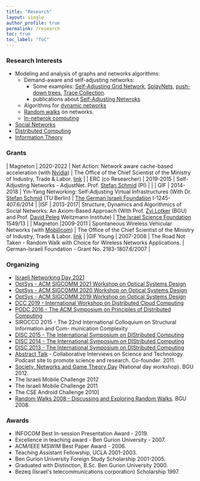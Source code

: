 ```yaml
---
title: "Research"
layout: single 
author_profile: true
permalink: /research
toc: true
toc_label: "ToC"
---
```


### Research Interests

* Modeling and analysis of graphs and networks algorithms:
  * Demand-aware and  self-adjusting networks: 
    * Some examples: [Self-Adjusting Grid Network](/Self-AdjustingGridNetworks), [SplayNets](https://self-adjusting.net/slaynet-visualization/), [push-down trees](https://self-adjusting.net/pushdown-visualisation/), [Trace Collection](https://trace-collection.net/).
    * publications about [Self-Adjusting Netwroks](/publications#self-adjusting-netwroks)
  * Algorithms for [dynamic networks](/publications#self-adjusting-netwroks)
  * [Random walks](/publications#random-walks) on networks.
  * [In-netwrok computing](/publications#in-netwrok-computing)
* [Social Networks](/SocialNetworksAxioms)
* [Distributed Computing](/publications#distributed-computing)
* [Information Theory](/publications#information-theory)


### Grants


| Magneton | 2020-2022 | Net Action: Network aware cache-based acceleration (with [Nvidia](https://www.nvidia.com)) | The Office of the Chief Scientist of the Ministry of Industry, Trade & Labor. [link](http://www.magnet.org.il/default.asp?id=26) |
| ERC (co Researcher) | 2019-2015 | Self- Adjusting Networks - AdjustNet. Prof. [Stefan Schmid](https://schmiste.github.io/) (PI) | |
| GIF | 2014-2018 | Yin-Yang Networking: Self-Adjusting Virtual Infrastructures (With Dr. [Stefan Schmid](https://schmiste.github.io/) (TU Berlin) | [The German Israeli Foundation](http://gif.org.il) I-1245-407.6/2014 |
|ISF | 2013-2017| Structure, Dynamics and Algorithmics of Social Networks: An Axiom-Based Approach (With Prof. [Zvi Lotker](https://scholar.google.com/citations?user=s9GA_xkAAAAJ&hl=en) (BGU) and Prof. [David Peleg](http://www.wisdom.weizmann.ac.il/~/peleg/) Weitzmann Institute) | [The Israel Science Foundation](http://isf.org.il/) 1549/13 |
| Magneton |2009-2011 | Spontaneous Wireless Vehicular Networks (with [Mobilicom](http://www.mobilicom.co.il)) | The Office of the Chief Scientist of the Ministry of Industry, Trade & Labor. [link](http://www.magnet.org.il/default.asp?id=26) |
|GIF Young | 2007-2008 | The Road Not Taken - Random Walk with Choice for Wireless Networks Applications. | German-Israeli Foundation - Grant No. 2183-1807.6/2007 |


### Organizing 

* [Israeli Networking Day 2021](https://sites.google.com/view/israelinetworkingday2021)
* [OptSys - ACM SIGCOMM 2021 Workshop on Optical Systems Design](https://conferences.sigcomm.org/sigcomm/2021/workshop-optsys.html)
* [OptSys - ACM SIGCOMM 2020 Workshop on Optical Systems Design](https://conferences.sigcomm.org/sigcomm/2020/workshop-optsys.html)
* [OptSys - ACM SIGCOMM 2019 Workshop on Optical Systems Design](https://conferences.sigcomm.org/sigcomm/2019/workshop-optsys.html)
* [DCC 2019 -  International Workshop on Distributed Cloud Computing](http://www.disc-conference.org/wp/dcc2019/)
* [PODC 2016 - The ACM Symposium on Principles of Distributed Computing](https://www.podc.org/podc2016/)
* SIROCCO 2015 - The 22nd International Colloquium on Structural Information and Com- munication Complexity
* [DISC 2015 - The International Symposium on DIStributed Computing](http://www.disc-conference.org/wp/disc2014/)
* [DISC 2014 - The International Symposium on DIStributed Computing](http://www.disc-conference.org/wp/disc2014/)
* [DISC 2013 - The International Symposium on DIStributed Computing](http://www.disc-conference.org/wp/disc2013/)
* [Abstract Talk](http://www.abstract-talk.org) - Collaborative Interviews on Science and Technology. Podcast site to promote science and research. Co-founder. 2011.
* [Society, Networks and Game Theory Day](http://www.cs.bgu.ac.il/~frankel/SNGTDay/index.html) (National day workshop). BGU 2012.
* The Israeli Mobile Challenge 2012
* The Israeli Mobile Challenge 2011
* The CSE Android Challenge 2010]
* [Random Walks 2008 - Discussing and Exploring Random Walks](http://www.cs.bgu.ac.il/~frankel/RW2008/index.html). BGU 2008.

### Awards

* INFOCOM Best In-session Presentation Award - 2019.
* Excellence in teaching award - Ben Gurion University - 2007.
* ACM/IEEE MSWIM Best Paper Award - 2006.
* Teaching Assistant Fellowship, UCLA 2001-2003.
* Ben Gurion University Foreign Study Scholarship 2001-2005.
* Graduated with Distinction, B.Sc. Ben Gurion University 2000.
* Bezeq (Israel's telecommunications corporation) Scholarship 1997.
